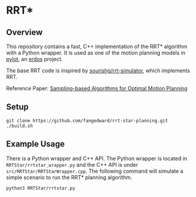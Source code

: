 # RRT*
## Overview
This repository contains a fast, C++ implementation of the RRT* algorithm 
with a Python wrapper. It is used as one of the motion planning models in 
[pylot](https://github.com/erdos-project/pylot), an [erdos](https://github.com/erdos-project) project. 

The base RRT code is inspired by [sourishg/rrt-simulator](https://github.com/sourishg/rrt-simulator), which implements RRT.

Reference Paper:
[Sampling-based Algorithms for Optimal Motion Planning](https://arxiv.org/pdf/1105.1186.pdf)
## Setup
```
git clone https://github.com/fangedward/rrt-star-planning.git
./build.sh
```

## Example Usage
There is a Python wrapper and C++ API. The Python wrapper is located in 
`RRTStar/rrtstar_wrapper.py` and the C++ API is under 
`src/RRTStar/RRTStarWrapper.cpp`.
The following command will simulate a simple scenario to run the RRT* planning 
algorithm.
```
python3 RRTStar/rrtstar.py
```
